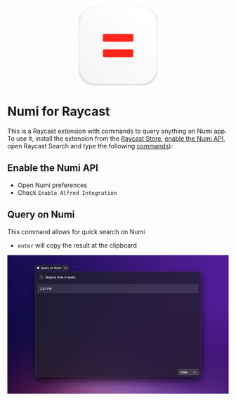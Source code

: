<p align="center">
<img width=180 src="https://raw.githubusercontent.com/raycast/extensions/711c5d9d36f3ed872fc29616945d33b137802c3f/extensions/numi/assets/numi-icon.png">
</p>

# Numi for Raycast

This is a Raycast extension with commands to query anything on Numi app. To use it, install the extension from the [Raycast Store](https://www.raycast.com/andresmorelos/numi), [enable the Numi API](#enable-the-numi-api), open Raycast Search and type the following [commands](#query-on-numi)):

## Enable the Numi API

- Open Numi preferences
- Check `Enable Alfred Integration`

## Query on Numi

This command allows for quick search on Numi

- `enter` will copy the result at the clipboard

![Query on Numi Command](https://raw.githubusercontent.com/raycast/extensions/711c5d9d36f3ed872fc29616945d33b137802c3f/extensions/numi/metadata/screenshot-02.png)
